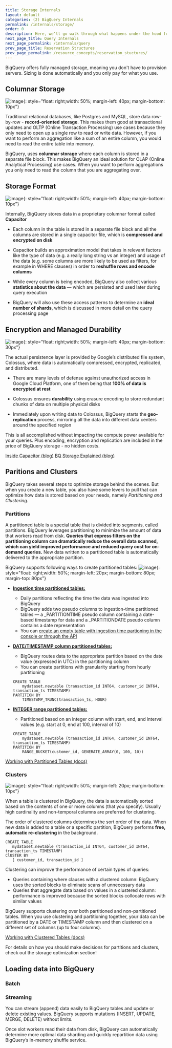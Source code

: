 ```yaml
---
title: Storage Internals
layout: default
categories: (2) BigQuery Internals
permalink: /internals/storage/
order: 0
description: Here, we’ll go walk through what happens under the hood for BigQuery storage
next_page_title: Query Internals
next_page_permalink: /internals/query
prev_page_title: Reservation Structures
prev_page_permalink: /resource_concepts/reservation_stuctures/
---
```


BigQuery offers fully managed storage, meaning you don't have to provision servers. Sizing is done automatically and you only pay for what you use. 


## Columnar Storage
![image](/assets/images/column_storage.png){: style="float: right;width: 50%; margin-left: 40px; margin-bottom: 10px"}

Traditional relational databases, like Postgres and MySQL, store data row-by-row - **record-oriented storage**. This makes them good at transactional updates and OLTP (Online Transaction Processing) use cases because they only need to open up a single row to read or write data. However, if you want to perform an aggregation like a sum of an entire column, you would need to read the entire table into memory.

BigQuery, uses **columnar storage** where each column is stored in a separate file block. This makes BigQuery an ideal solution for OLAP (Online Analytical Processing) use cases. When you want to perform aggregations you only need to read the column that you are aggregating over. 


## Storage Format
![image](/assets/images/capacitor.png){: style="float: right;width: 50%; margin-left: 40px; margin-bottom: 10px"}

Internally, BigQuery stores data in a proprietary columnar format called **Capacitor**

- Each column in the table is stored in a separate file block and all the columns are stored in a single capacitor file, which is **compressed and encrypted on disk** 

- Capacitor builds an approximation model that takes in relevant factors like the type of data (e.g. a really long string vs an integer) and usage of the data (e.g. some columns are more likely to be used as filters, for example in WHERE clauses) in order to **reshuffle rows and encode columns**

- While every column is being encoded, BigQuery also collect various **statistics about the data** — which are persisted and used later during query execution

- BigQuery will also use these access patterns to determine an **ideal number of shards**, which is discussed in more detail on the query processing page


## Encryption and Managed Durability
![image](/assets/images/colossus.png){: style="float: right;width: 50%; margin-left: 40px; margin-bottom: 30px"}

The actual persistence layer is provided by Google’s distributed file system, Colossus, where data is automatically compressed, encrypted, replicated, and distributed. 

- There are many levels of defense against unauthorized access in Google Cloud Platform, one of them being that **100% of data is encrypted at rest**

- Colossus ensures **durability** using erasure encoding to store redundant chunks of data on multiple physical disks

- Immediately upon writing data to Colossus, BigQuery starts the **geo-replication** process, mirroring all the data into different data centers around the specified region

This is all accomplished without impacting the compute power available for your queries. Plus encoding, encryption and replication are included in the price of BigQuery storage - no hidden costs.

<a href="https://cloud.google.com/blog/products/bigquery/inside-capacitor-bigquerys-next-generation-columnar-storage-format" class="button">Inside Capacitor (blog)</a>
<a href="https://medium.com/google-cloud/bigquery-explained-storage-overview-70cac32251fa" class="button">BQ Storage Explained (blog)</a>

## Paritions and Clusters
BigQuery takes several steps to optimize storage behind the scenes. But when you create a new table, you also have some levers to pull that can optimize how data is stored based on your needs, namely *Partitioning and Clustering.* 

### Partitions
A partitioned table is a special table that is divided into segments, called partitions. BigQuery leverages partitioning to minimize the amount of data that workers read from disk. **Queries that express filters on the partitioning column can dramatically reduce the overall data scanned, which can yield improved performance and reduced query cost for on-demand queries.** New data written to a partitioned table is automatically delivered to the appropriate partition.  

BigQuery supports following ways to create partitioned tables:
![image](/assets/images/partitions.png){: style="float: right;width: 50%; margin-left: 20px; margin-bottom: 80px; margin-top: 80px"}

- [**Ingestion time partitioned tables:**](https://cloud.google.com/bigquery/docs/creating-partitioned-tables)
    - Daily partitions reflecting  the time the data was ingested into BigQuery
    - BigQuery adds two pseudo columns to ingestion-time partitioned tables — a _PARTITIONTIME pseudo column containing a date-based timestamp for data and a _PARTITIONDATE pseudo column contains a date representation
    - You can [create an empty table with ingestion time partioning in the console or through the API](https://cloud.google.com/bigquery/docs/creating-partitioned-tables#console)

- [**DATE/TIMESTAMP column partitioned tables:**](https://cloud.google.com/bigquery/docs/creating-column-partitions)
    - BigQuery routes data to the appropriate partition based on the date value (expressed in UTC) in the partitioning column
    - You can create partitions with granularity starting from hourly partitioning
    ```
    CREATE TABLE
        mydataset.newtable (transaction_id INT64, customer_id INT64, transaction_ts TIMESTAMP)
    PARTITION BY
        TIMESTAMP_TRUNC(transaction_ts, HOUR)
    ```

- [**INTEGER range partitioned tables:**](https://cloud.google.com/bigquery/docs/creating-integer-range-partitions)
    - Partitioned based on an integer column with start, end, and interval values (e.g. start at 0, end at 100, interval of 10)
    ```
    CREATE TABLE
        mydataset.newtable (transaction_id INT64, customer_id INT64, transaction_ts TIMESTAMP)
    PARTITION BY
        RANGE_BUCKET(customer_id, GENERATE_ARRAY(0, 100, 10))
    ```

<a href="https://cloud.google.com/bigquery/docs/partitioned-tables" class="button">Working with Partitioned Tables (docs)</a>

### Clusters
![image](/assets/images/clusters.png){: style="float: right;width: 50%; margin-left: 20px; margin-bottom: 10px"}

When a table is clustered in BigQuery, the data is automatically sorted based on the contents of one or more columns (that you specify). Usually high cardinality and non-temporal columns are preferred for clustering.

The order of clustered columns determines the sort order of the data. When new data is added to a table or a specific partition, BigQuery performs **free, automatic re-clustering** in the background.

 ```
CREATE TABLE
    mydataset.newtable (transaction_id INT64, customer_id INT64, transaction_ts TIMESTAMP)
ClUSTER BY
    [ customer_id, transaction_id ] 
```

Clustering can improve the performance of certain types of queries:
- Queries containing where clauses with a clustered column: BigQuery uses the sorted blocks to eliminate scans of unnecessary data
- Queries that aggregate data based on values in a clustered column: performance is improved because the sorted blocks collocate rows with similar values

BigQuery supports clustering over both partitioned and non-partitioned tables. When you use clustering and partitioning together, your data can be partitioned by a DATE or TIMESTAMP column and then clustered on a different set of columns (up to four columns).


<a href="https://cloud.google.com/bigquery/docs/clustered-tables" class="button">Working with Clustered Tables (docs)</a>


For details on how you should make decisions for partitions and clusters, check out the storage optimization section!


## Loading data into BigQuery

### Batch 
### Streaming

You can stream (append) data easily to BigQuery tables and update or delete existing values. BigQuery supports mutations (INSERT, UPDATE, MERGE, DELETE) without limits.





Once slot workers read their data from disk, BigQuery can automatically determine more optimal data sharding and quickly repartition data using BigQuery’s in-memory shuffle service.